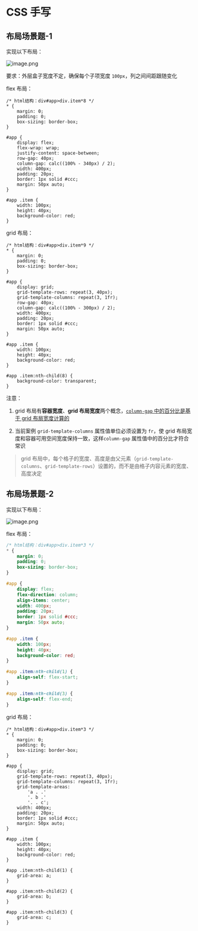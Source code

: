 # CSS 手写

## 布局场景题-1

实现以下布局：

![image.png](https://s2.loli.net/2024/09/13/yuI9Dl2MJOg5HSt.png)

要求：外层盒子宽度不定，确保每个子项宽度 `100px`，列之间间距跟随变化

flex 布局：

```css{13}
/* html结构：div#app>div.item*8 */
* {
    margin: 0;
    padding: 0;
    box-sizing: border-box;
}

#app {
    display: flex;
    flex-wrap: wrap;
    justify-content: space-between;
    row-gap: 40px;
    column-gap: calc((100% - 340px) / 2);
    width: 400px;
    padding: 20px;
    border: 1px solid #ccc;
    margin: 50px auto;
}

#app .item {
    width: 100px;
    height: 40px;
    background-color: red;
}
```

grid 布局：

```css{11,13}
/* html结构：div#app>div.item*9 */
* {
    margin: 0;
    padding: 0;
    box-sizing: border-box;
}

#app {
    display: grid;
    grid-template-rows: repeat(3, 40px);
    grid-template-columns: repeat(3, 1fr);
    row-gap: 40px;
    column-gap: calc((100% - 300px) / 2);
    width: 400px;
    padding: 20px;
    border: 1px solid #ccc;
    margin: 50px auto;
}

#app .item {
    width: 100px;
    height: 40px;
    background-color: red;
}

#app .item:nth-child(8) {
    background-color: transparent;
}
```

注意：

1. grid 布局有**容器宽度**、**grid 布局宽度**两个概念，<u>`column-gap` 中的百分比是基于 grid 布局宽度计算的</u>

2. 当前案例 `grid-template-columns` 属性值单位必须设置为 `fr`，使 grid 布局宽度和容器可用空间宽度保持一致，这样`column-gap` 属性值中的百分比才符合常识

> grid 布局中，每个格子的宽度、高度是由父元素（`grid-template-columns`、`grid-template-rows`）设置的，而不是由格子内容元素的宽度、高度决定

## 布局场景题-2

实现以下布局：

![image.png](https://s2.loli.net/2024/09/13/I4pkHFmOgoyG8Pw.png)

flex 布局：

```css
/* html结构：div#app>div.item*3 */
* {
    margin: 0;
    padding: 0;
    box-sizing: border-box;
}

#app {
    display: flex;
    flex-direction: column;
    align-items: center;
    width: 400px;
    padding: 20px;
    border: 1px solid #ccc;
    margin: 50px auto;
}

#app .item {
    width: 100px;
    height: 40px;
    background-color: red;
}

#app .item:nth-child(1) {
    align-self: flex-start;
}

#app .item:nth-child(3) {
    align-self: flex-end;
}
```

grid 布局：

```css{11,28,32,36}
/* html结构：div#app>div.item*3 */
* {
    margin: 0;
    padding: 0;
    box-sizing: border-box;
}

#app {
    display: grid;
    grid-template-rows: repeat(3, 40px);
    grid-template-columns: repeat(3, 1fr);
    grid-template-areas:
        'a . .'
        '. b .'
        '. . c';
    width: 400px;
    padding: 20px;
    border: 1px solid #ccc;
    margin: 50px auto;
}

#app .item {
    width: 100px;
    height: 40px;
    background-color: red;
}

#app .item:nth-child(1) {
    grid-area: a;
}

#app .item:nth-child(2) {
    grid-area: b;
}

#app .item:nth-child(3) {
    grid-area: c;
}
```
